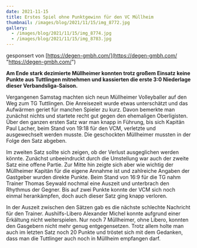 ```yaml
---
date: 2021-11-15
title: Erstes Spiel ohne Punktgewinn für den VC Müllheim
thumbnail: /images/blog/2021/11/15/img_8772.jpg
gallery:
  - /images/blog/2021/11/15/img_8774.jpg
  - /images/blog/2021/11/15/img_8783.jpg
---
```


gesponsert von [https://degen-gmbh.com/](https://degen-gmbh.com/ "https://degen-gmbh.com/")

**Am Ende stark dezimierte Müllheimer konnten trotz großem Einsatz keine Punkte aus Tuttlingen mitnehmen und kassierten die erste 3:0 Niederlage dieser Verbandsliga-Saison.**

Vergangenen Samstag machten sich neun Müllheimer Volleyballer auf den Weg zum TG Tuttlingen. Die Anreisezeit wurde etwas unterschätzt und das Aufwärmen geriet für manchen Spieler zu kurz. Davon bemerkte man zunächst nichts und startete recht gut gegen den ehemaligen Oberligisten. Über den ganzen ersten Satz war man knapp in Führung, bis sich Kapitän Paul Lacher, beim Stand von 19:18 für den VCM, verletzte und ausgewechselt werden musste. Die geschockten Müllheimer mussten in der Folge den Satz abgeben.

Im zweiten Satz sollte sich zeigen, ob der Verlust ausgeglichen werden könnte. Zunächst unbeeindruckt durch die Umstellung war auch der zweite Satz eine offene Partie. Zur Mitte hin zeigte sich aber wie wichtig der Müllheimer Kapitän für die eigene Annahme ist und zahlreiche Angaben der Gastgeber wurden direkte Punkte. Beim Stand von 16:9 für die TG nahm Trainer Thomas Seywald nochmal eine Auszeit und unterbrach den Rhythmus der Gegner. Bis auf zwei Punkte konnte der VCM sich noch einmal herankämpfen, doch auch dieser Satz ging knapp verloren.

In der Auszeit zwischen den Sätzen gab es die nächste schlechte Nachricht für den Trainer. Aushilfs-Libero Alexander Michel konnte aufgrund einer Erkältung nicht weiterspielen. Nur noch 7 Müllheimer, ohne Libero, konnten den Gasgebern nicht mehr genug entgegensetzen. Trotz allem holte man auch im letzten Satz noch 20 Punkte und tröstet sich mit dem Gedanken, dass man die Tuttlinger auch noch in Müllheim empfangen darf.

